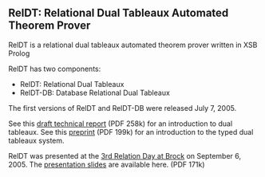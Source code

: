 RelDT: Relational Dual Tableaux Automated Theorem Prover
--------------------------------------------------------

RelDT is a relational dual tableaux automated theorem prover written in XSB Prolog

RelDT has two components:

* RelDT: Relational Dual Tableaux
* RelDT-DB: Database Relational Dual Tableaux

The first versions of RelDT and RelDT-DB were released July 7, 2005.

See this [draft technical report](http://www.logic.stfx.ca/docs/NEWRelDWPDec22.pdf) (PDF 258k) for an introduction to dual tableaux.
See this [preprint](http://www.logic.stfx.ca/docs/ReVATTECH.pdf) (PDF 199k) for an introduction to the typed dual tableaux system.

RelDT was presented at the [3rd Relation Day at Brock](http://www.cosc.brocku.ca/faculty/Winter/RelDay2005/) on September 6, 2005. The [presentation slides](http://www.logic.stfx.ca/docs/reldtrelday.pdf) are available here. (PDF 171k)

